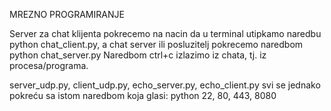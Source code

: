 MREZNO PROGRAMIRANJE

Server za chat klijenta pokrecemo na nacin da u terminal utipkamo naredbu python <ime file-a> chat_client.py,
a chat server ili posluzitelj pokrecemo naredbom python <ime file-a> chat_server.py
Naredbom ctrl+c izlazimo iz chata, tj. iz procesa/programa.

server_udp.py, client_udp.py, echo_server.py, echo_client.py svi se jednako pokreću sa istom naredbom koja glasi: python <ime file-a> 22, 80, 443, 8080



